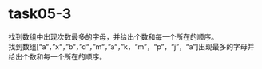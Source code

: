 # task05-3
找到数组中出现次数最多的字母，并给出个数和每一个所在的顺序。   
找到数组[“a“，”x“，”b“，”d“，”m“，”a“，”k，“m”，“p”，“j”，“a”]出现最多的字母并给出个数和每一个所在的顺序。
